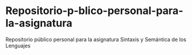 # Repositorio-p-blico-personal-para-la-asignatura
Repositorio público personal para la asignatura Sintaxis y Semántica de los Lenguajes 
